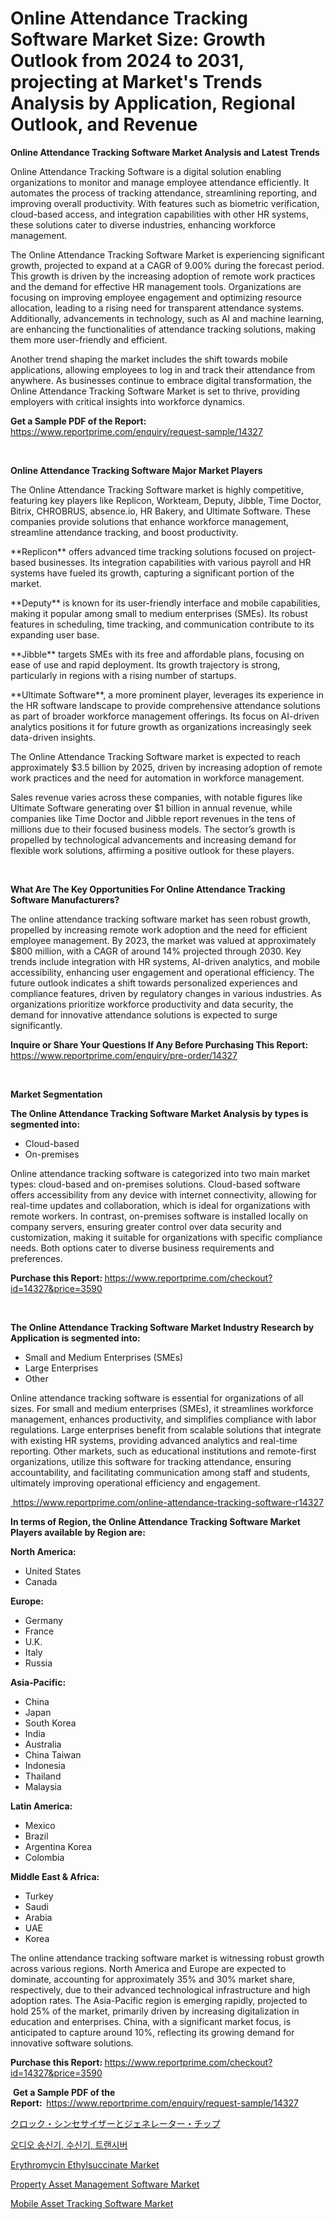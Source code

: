 <p><h1>Online Attendance Tracking Software Market Size: Growth Outlook from 2024 to 2031, projecting at Market's Trends Analysis by Application, Regional Outlook, and Revenue</h1></p><p><strong>Online Attendance Tracking Software Market Analysis and Latest Trends</strong></p>
<p><p>Online Attendance Tracking Software is a digital solution enabling organizations to monitor and manage employee attendance efficiently. It automates the process of tracking attendance, streamlining reporting, and improving overall productivity. With features such as biometric verification, cloud-based access, and integration capabilities with other HR systems, these solutions cater to diverse industries, enhancing workforce management.</p><p>The Online Attendance Tracking Software Market is experiencing significant growth, projected to expand at a CAGR of 9.00% during the forecast period. This growth is driven by the increasing adoption of remote work practices and the demand for effective HR management tools. Organizations are focusing on improving employee engagement and optimizing resource allocation, leading to a rising need for transparent attendance systems. Additionally, advancements in technology, such as AI and machine learning, are enhancing the functionalities of attendance tracking solutions, making them more user-friendly and efficient.</p><p>Another trend shaping the market includes the shift towards mobile applications, allowing employees to log in and track their attendance from anywhere. As businesses continue to embrace digital transformation, the Online Attendance Tracking Software Market is set to thrive, providing employers with critical insights into workforce dynamics.</p></p>
<p><strong>Get a Sample PDF of the Report:&nbsp;</strong> <a href="https://www.reportprime.com/enquiry/request-sample/14327">https://www.reportprime.com/enquiry/request-sample/14327</a></p>
<p>&nbsp;</p>
<p><strong>Online Attendance Tracking Software Major Market Players</strong></p>
<p><p>The Online Attendance Tracking Software market is highly competitive, featuring key players like Replicon, Workteam, Deputy, Jibble, Time Doctor, Bitrix, CHROBRUS, absence.io, HR Bakery, and Ultimate Software. These companies provide solutions that enhance workforce management, streamline attendance tracking, and boost productivity.</p><p>**Replicon** offers advanced time tracking solutions focused on project-based businesses. Its integration capabilities with various payroll and HR systems have fueled its growth, capturing a significant portion of the market. </p><p>**Deputy** is known for its user-friendly interface and mobile capabilities, making it popular among small to medium enterprises (SMEs). Its robust features in scheduling, time tracking, and communication contribute to its expanding user base. </p><p>**Jibble** targets SMEs with its free and affordable plans, focusing on ease of use and rapid deployment. Its growth trajectory is strong, particularly in regions with a rising number of startups. </p><p>**Ultimate Software**, a more prominent player, leverages its experience in the HR software landscape to provide comprehensive attendance solutions as part of broader workforce management offerings. Its focus on AI-driven analytics positions it for future growth as organizations increasingly seek data-driven insights.</p><p>The Online Attendance Tracking Software market is expected to reach approximately $3.5 billion by 2025, driven by increasing adoption of remote work practices and the need for automation in workforce management. </p><p>Sales revenue varies across these companies, with notable figures like Ultimate Software generating over $1 billion in annual revenue, while companies like Time Doctor and Jibble report revenues in the tens of millions due to their focused business models. The sector’s growth is propelled by technological advancements and increasing demand for flexible work solutions, affirming a positive outlook for these players.</p></p>
<p>&nbsp;</p>
<p><strong>What Are The Key Opportunities For Online Attendance Tracking Software Manufacturers?</strong></p>
<p><p>The online attendance tracking software market has seen robust growth, propelled by increasing remote work adoption and the need for efficient employee management. By 2023, the market was valued at approximately $800 million, with a CAGR of around 14% projected through 2030. Key trends include integration with HR systems, AI-driven analytics, and mobile accessibility, enhancing user engagement and operational efficiency. The future outlook indicates a shift towards personalized experiences and compliance features, driven by regulatory changes in various industries. As organizations prioritize workforce productivity and data security, the demand for innovative attendance solutions is expected to surge significantly.</p></p>
<p><strong>Inquire or Share Your Questions If Any Before Purchasing This Report:</strong> <a href="https://www.reportprime.com/enquiry/pre-order/14327">https://www.reportprime.com/enquiry/pre-order/14327</a></p>
<p>&nbsp;</p>
<p><strong>Market Segmentation</strong></p>
<p><strong>The Online Attendance Tracking Software Market Analysis by types is segmented into:</strong></p>
<p><ul><li>Cloud-based</li><li>On-premises</li></ul></p>
<p><p>Online attendance tracking software is categorized into two main market types: cloud-based and on-premises solutions. Cloud-based software offers accessibility from any device with internet connectivity, allowing for real-time updates and collaboration, which is ideal for organizations with remote workers. In contrast, on-premises software is installed locally on company servers, ensuring greater control over data security and customization, making it suitable for organizations with specific compliance needs. Both options cater to diverse business requirements and preferences.</p></p>
<p><strong>Purchase this Report:&nbsp;</strong><a href="https://www.reportprime.com/checkout?id=14327&price=3590">https://www.reportprime.com/checkout?id=14327&price=3590</a></p>
<p>&nbsp;</p>
<p><strong>The Online Attendance Tracking Software Market Industry Research by Application is segmented into:</strong></p>
<p><ul><li>Small and Medium Enterprises (SMEs)</li><li>Large Enterprises</li><li>Other</li></ul></p>
<p><p>Online attendance tracking software is essential for organizations of all sizes. For small and medium enterprises (SMEs), it streamlines workforce management, enhances productivity, and simplifies compliance with labor regulations. Large enterprises benefit from scalable solutions that integrate with existing HR systems, providing advanced analytics and real-time reporting. Other markets, such as educational institutions and remote-first organizations, utilize this software for tracking attendance, ensuring accountability, and facilitating communication among staff and students, ultimately improving operational efficiency and engagement.</p></p>
<p><a href="https://www.reportprime.com/online-attendance-tracking-software-r14327">&nbsp;https://www.reportprime.com/online-attendance-tracking-software-r14327</a></p>
<p><strong>In terms of Region, the Online Attendance Tracking Software Market Players available by Region are:</strong></p>
<p>
    <p> <strong> North America: </strong>
        <ul>
            <li>United States</li>
            <li>Canada</li>
        </ul>
        </p> 
    <p> <strong> Europe: </strong>
        <ul>
            <li>Germany</li>
            <li>France</li>
            <li>U.K.</li>
            <li>Italy</li>
            <li>Russia</li>
        </ul>
        </p> 
    <p> <strong> Asia-Pacific: </strong>
        <ul>
            <li>China</li>
            <li>Japan</li>
            <li>South Korea</li>
            <li>India</li>
            <li>Australia</li>
            <li>China Taiwan</li>
            <li>Indonesia</li>
            <li>Thailand</li>
            <li>Malaysia</li>
        </ul>
        </p> 
    <p> <strong> Latin America: </strong>
        <ul>
            <li>Mexico</li>
            <li>Brazil</li>
            <li>Argentina Korea</li>
            <li>Colombia</li>
        </ul>
        </p> 
    <p> <strong> Middle East & Africa: </strong>
        <ul>
            <li>Turkey</li>
            <li>Saudi</li>
            <li>Arabia</li>
            <li>UAE</li>
            <li>Korea</li>
        </ul>
    </p>
    </p>
<p><p>The online attendance tracking software market is witnessing robust growth across various regions. North America and Europe are expected to dominate, accounting for approximately 35% and 30% market share, respectively, due to their advanced technological infrastructure and high adoption rates. The Asia-Pacific region is emerging rapidly, projected to hold 25% of the market, primarily driven by increasing digitalization in education and enterprises. China, with a significant market focus, is anticipated to capture around 10%, reflecting its growing demand for innovative software solutions.</p></p>
<p><strong>Purchase this Report: </strong><a href="https://www.reportprime.com/checkout?id=14327&price=3590">https://www.reportprime.com/checkout?id=14327&price=3590</a></p>
<p>&nbsp;<strong>Get a Sample PDF of the Report:&nbsp;&nbsp;</strong><a href="https://www.reportprime.com/enquiry/request-sample/14327">https://www.reportprime.com/enquiry/request-sample/14327</a></p>
<p><strong></strong></p>
<p><p><a href="https://medium.com/@alonzomoenrt8956/clock-synthesizer-and-generator-chip-609f6411c47a">クロック・シンセサイザーとジェネレーター・チップ</a></p><p><a href="https://medium.com/@fernandotryo5lson96765/audio-transmitters-receivers-transceivers-market-%EC%9D%98-%EA%B8%80%EB%A1%9C%EB%B2%8C-%EC%8B%9C%EC%9E%A5-%EA%B0%9C%EC%9A%94%EB%8A%94-%EC%A0%84-%EC%84%B8%EA%B3%84-%EB%B0%8F-%EC%A3%BC%EC%9A%94-%EC%8B%9C%EC%9E%A5%EC%9D%98-%EC%82%B0%EC%97%85%EC%97%90-%EC%98%81%ED%96%A5%EC%9D%84-%EB%AF%B8%EC%B9%98%EB%8A%94-%EC%A3%BC%EC%9A%94-%ED%8A%B8%EB%A0%8C%EB%93%9C%EC%97%90-c817ecd29e92">오디오 송신기, 수신기, 트랜시버</a></p><p><a href="https://issuu.com/reportprime-2/docs/erythromycin-ethylsuccinate-market-_0e1fd2002e2fcd">Erythromycin Ethylsuccinate Market</a></p><p><a href="https://github.com/ygfu6u/Market-Research-Report-List-1/blob/main/property-asset-management-software-market.md">Property Asset Management Software Market</a></p><p><a href="https://github.com/JubayerMia832/Market-Research-Report-List-1/blob/main/mobile-asset-tracking-software-market.md">Mobile Asset Tracking Software Market</a></p></p>